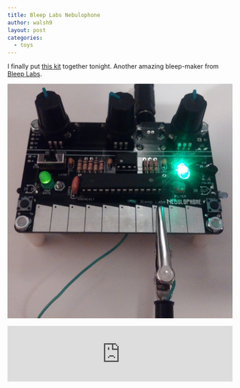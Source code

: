 ```yaml
---
title: Bleep Labs Nebulophone
author: walsh9
layout: post
categories:
  - toys
---
```

I finally put [this kit][1] together tonight. Another amazing bleep-maker from [Bleep Labs][2].

![Bleep Labs Nebulophone](/i/IMG_20150818_2123383.jpg)

<iframe width="100%" height="125" scrolling="no" frameborder="no" src="https://w.soundcloud.com/player/?url=https%3A//api.soundcloud.com/tracks/219888781&amp;auto_play=false&amp;hide_related=false&amp;show_comments=true&amp;show_user=true&amp;show_reposts=false&amp;visual=true"></iframe>

 [1]: http://bleeplabs.com/store/nebulophone/
 [2]: http://bleeplabs.com/